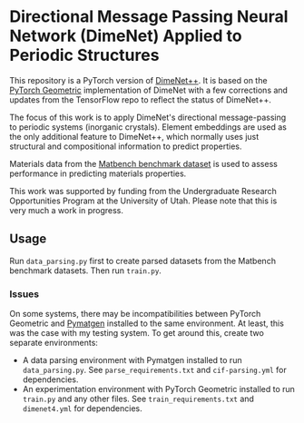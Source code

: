 # Directional Message Passing Neural Network (DimeNet) Applied to Periodic Structures

This repository is a PyTorch version of [DimeNet++](https://github.com/klicperajo/dimenet). It is based on the [PyTorch Geometric](https://github.com/rusty1s/pytorch_geometric) implementation of DimeNet with a few corrections and updates from the TensorFlow repo to reflect the status of DimeNet++.

The focus of this work is to apply DimeNet's directional message-passing to periodic systems (inorganic crystals). Element embeddings are used as the only additional feature to DimeNet++, which normally uses just structural and compositional information to predict properties.

Materials data from the [Matbench benchmark dataset](https://hackingmaterials.lbl.gov/automatminer/datasets.html) is used to assess performance in predicting materials properties.

This work was supported by funding from the Undergraduate Research Opportunities Program at the University of Utah. Please note that this is very much a work in progress.

## Usage
Run `data_parsing.py` first to create parsed datasets from the Matbench benchmark datasets. Then run `train.py`.

### Issues
On some systems, there may be incompatibilities between PyTorch Geometric and [Pymatgen](https://github.com/materialsproject/pymatgen) installed to the same environment. At least, this was the case with my testing system. To get around this, create two separate environments:
* A data parsing environment with Pymatgen installed to run `data_parsing.py`. See `parse_requirements.txt` and `cif-parsing.yml` for dependencies.
* An experimentation environment with PyTorch Geometric installed to run `train.py` and any other files. See `train_requirements.txt` and `dimenet4.yml` for dependencies.
